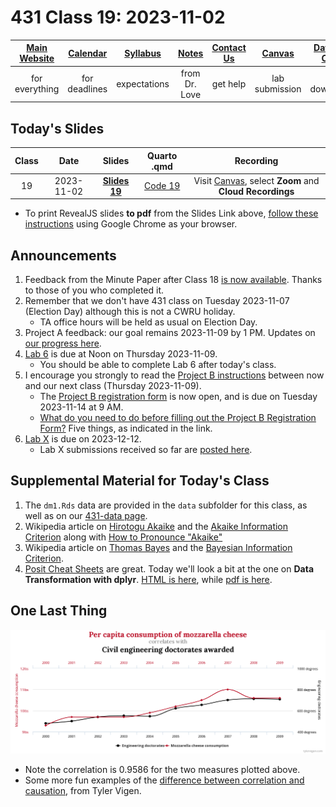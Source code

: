 # 431 Class 19: 2023-11-02

[Main Website](https://thomaselove.github.io/431-2023/) | [Calendar](https://thomaselove.github.io/431-2023/calendar.html) | [Syllabus](https://thomaselove.github.io/431-syllabus-2023/) | [Notes](https://thomaselove.github.io/431-notes/) | [Contact Us](https://thomaselove.github.io/431-2023/contact.html) | [Canvas](https://canvas.case.edu) | [Data and Code](https://github.com/THOMASELOVE/431-data)
:-----------: | :--------------: | :----------: | :---------: | :-------------: | :-----------: | :------------:
for everything | for deadlines | expectations | from Dr. Love | get help | lab submission | for downloads

## Today's Slides

Class | Date | Slides | Quarto .qmd | Recording
:---: | :--------: | :------: | :------: | :-------------:
19 | 2023-11-02 | **[Slides 19](https://thomaselove.github.io/431-slides-2023/class19.html)** | [Code 19](https://thomaselove.github.io/431-slides-2023/class19.qmd) | Visit [Canvas](https://canvas.case.edu/), select **Zoom** and **Cloud Recordings**

- To print RevealJS slides **to pdf** from the Slides Link above, [follow these instructions](https://quarto.org/docs/presentations/revealjs/presenting.html#print-to-pdf) using Google Chrome as your browser.

## Announcements

1. Feedback from the Minute Paper after Class 18 [is now available](https://bit.ly/431-2023-min-18-feedback). Thanks to those of you who completed it.
2. Remember that we don't have 431 class on Tuesday 2023-11-07 (Election Day) although this is not a CWRU holiday.
    - TA office hours will be held as usual on Election Day.
3. Project A feedback: our goal remains 2023-11-09 by 1 PM. Updates on [our progress here](https://github.com/THOMASELOVE/431-classes-2023/blob/main/projA/portfolio_status.md).
4. [Lab 6](https://github.com/THOMASELOVE/431-labs-2023/tree/main) is due at Noon on Thursday 2023-11-09.
    - You should be able to complete Lab 6 after today's class.
5. I encourage you strongly to read the [Project B instructions](https://thomaselove.github.io/431-projectB-2023/) between now and our next class (Thursday 2023-11-09).
    - The [Project B registration form](https://bit.ly/431-projB-registration-2023) is now open, and is due on Tuesday 2023-11-14 at 9 AM.
    - [What do you need to do before filling out the Project B Registration Form?](https://thomaselove.github.io/431-projectB-2023/register.html#what-do-you-need-to-do-before-filling-out-the-form) Five things, as indicated in the link.
5. [Lab X](https://thomaselove.github.io/431-labX/) is due on 2023-12-12.
    - Lab X submissions received so far are [posted here](https://github.com/THOMASELOVE/431-classes-2023/tree/main/labX).

## Supplemental Material for Today's Class

1. The `dm1.Rds` data are provided in the `data` subfolder for this class, as well as on our [431-data page](https://github.com/THOMASELOVE/431-data).
2. Wikipedia article on [Hirotogu Akaike](https://en.wikipedia.org/wiki/Hirotugu_Akaike) and the [Akaike Information Criterion](https://en.wikipedia.org/wiki/Akaike_information_criterion) along with [How to Pronounce "Akaike"](https://www.youtube.com/watch?v=RjR1LK_SGYs)
3. Wikipedia article on [Thomas Bayes](https://en.wikipedia.org/wiki/Thomas_Bayes) and the [Bayesian Information Criterion](https://en.wikipedia.org/wiki/Bayesian_information_criterion).
4. [Posit Cheat Sheets](https://rstudio.github.io/cheatsheets/) are great. Today we'll look a bit at the one on **Data Transformation with dplyr**. [HTML is here](https://rstudio.github.io/cheatsheets/html/data-transformation.html), while [pdf is here](https://rstudio.github.io/cheatsheets/data-transformation.pdf).

## One Last Thing

![](images/spurious.png) 

- Note the correlation is 0.9586 for the two measures plotted above.
- Some more fun examples of the [difference between correlation and causation](http://www.tylervigen.com/spurious-correlations), from Tyler Vigen.
